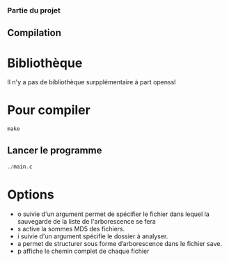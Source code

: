 ### Partie du projet

## Compilation 

# Bibliothèque

Il n'y a pas de bibliothèque surpplémentaire à part openssl 



# Pour compiler

```c
make 
```

## Lancer le programme

```c 
./main.c 
```

# Options 

 - o suivie d'un argument permet de spécifier le fichier dans lequel la sauvegarde de la liste de l'arborescence se fera
 - s active la sommes MD5 des fichiers. 
 - i suivie d'un argument spécifie le dossier à analyser. 
 - a permet de structurer sous forme d’arborescence dans le fichier save.
 - p affiche le chemin complet de chaque fichier